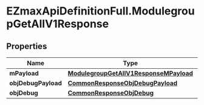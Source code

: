 # EZmaxApiDefinitionFull.ModulegroupGetAllV1Response

## Properties

Name | Type | Description | Notes
------------ | ------------- | ------------- | -------------
**mPayload** | [**ModulegroupGetAllV1ResponseMPayload**](ModulegroupGetAllV1ResponseMPayload.md) |  | 
**objDebugPayload** | [**CommonResponseObjDebugPayload**](CommonResponseObjDebugPayload.md) |  | [optional] 
**objDebug** | [**CommonResponseObjDebug**](CommonResponseObjDebug.md) |  | [optional] 


